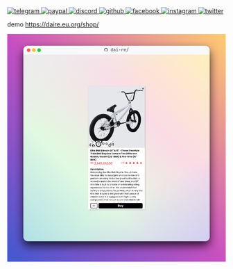 <a href="https://t.me/mogionc">
<img src="https://img.shields.io/badge/Telegram-2CA5E0?style=for-the-badge&logo=telegram&logoColor=white" alt="telegram">
</a>
<a href="https://paypal.me/dairewahandi?country.x=ID&locale.x=id_ID">
<img src="https://img.shields.io/badge/PayPal-00457C?style=for-the-badge&logo=paypal&logoColor=white" alt="paypal">
</a>
<a href="discordapp.com/users/692815201795571822">
<img src="https://img.shields.io/badge/Discord-5865F2?style=for-the-badge&logo=discord&logoColor=white" alt="discord">
</a>
<a href="https://githuh.com/dai-re">
<img src="https://img.shields.io/badge/GitHub-100000?style=for-the-badge&logo=github&logoColor=white" alt="github">
</a>
<a href="https://facebook.com/daire.it">
<img src="https://img.shields.io/badge/Facebook-1877F2?style=for-the-badge&logo=facebook&logoColor=white" alt="facebook">
</a>
<a href="https://instagram.com/dei.terada">
<img src="https://img.shields.io/badge/Instagram-E4405F?style=for-the-badge&logo=instagram&logoColor=white" alt="instagram">
</a>
<a href="https://twittht.com/03ii00">
<img src="https://img.shields.io/badge/Twitter-1DA1F2?style=for-the-badge&logo=twitter&logoColor=white" alt="twitter">
</a>

demo https://daire.eu.org/shop/

![](shop.png)